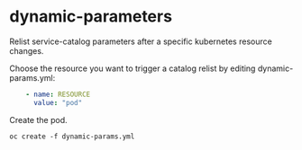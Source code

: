 # dynamic-parameters
Relist service-catalog parameters after a specific kubernetes resource changes.

Choose the resource you want to trigger a catalog relist by editing
dynamic-params.yml:
```yaml
    - name: RESOURCE
      value: "pod"
```

Create the pod.
```
oc create -f dynamic-params.yml
```
